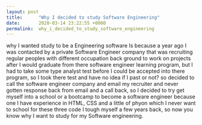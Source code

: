 ```yaml
---
layout: post
title:      "Why I decided to study Software Engineering"
date:       2020-03-14 23:22:55 +0000
permalink:  why_i_decided_to_study_software_engineering
---
```



why I wanted  study to be a Engineering software Is because a year ago I was contacted by a private Software Engineer company that was recruiting regular peoples with different occupation back ground to work on projects after I would graduate from there software engineer learning program, but I had to take some type analyst test before I could be accepted into there program, so I took there test and have no idea if I past or not? so decided to call the software engineer company and email my recruiter and never gotten response back from email and a call back, so I decided to try get myself into a school or a bootcamp to become a software engineer because one I have experience in HTML, CSS and a little of phyon which I never want to school for these three code I tough myself a few years back, so now you know why I want to study for my Software engineering.
